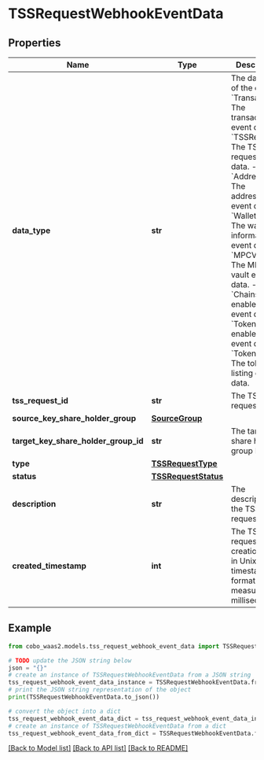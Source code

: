 # TSSRequestWebhookEventData


## Properties

Name | Type | Description | Notes
------------ | ------------- | ------------- | -------------
**data_type** | **str** |  The data type of the event. - &#x60;Transaction&#x60;: The transaction event data. - &#x60;TSSRequest&#x60;: The TSS request event data. - &#x60;Addresses&#x60;: The addresses event data. - &#x60;WalletInfo&#x60;: The wallet information event data. - &#x60;MPCVault&#x60;: The MPC vault event data. - &#x60;Chains&#x60;: The enabled chain event data. - &#x60;Tokens&#x60;: The enabled token event data. - &#x60;TokenListing&#x60;: The token listing event data. | 
**tss_request_id** | **str** | The TSS request ID. | [optional] 
**source_key_share_holder_group** | [**SourceGroup**](SourceGroup.md) |  | [optional] 
**target_key_share_holder_group_id** | **str** | The target key share holder group ID. | [optional] 
**type** | [**TSSRequestType**](TSSRequestType.md) |  | [optional] 
**status** | [**TSSRequestStatus**](TSSRequestStatus.md) |  | [optional] 
**description** | **str** | The description of the TSS request. | [optional] 
**created_timestamp** | **int** | The TSS request&#39;s creation time in Unix timestamp format, measured in milliseconds. | [optional] 

## Example

```python
from cobo_waas2.models.tss_request_webhook_event_data import TSSRequestWebhookEventData

# TODO update the JSON string below
json = "{}"
# create an instance of TSSRequestWebhookEventData from a JSON string
tss_request_webhook_event_data_instance = TSSRequestWebhookEventData.from_json(json)
# print the JSON string representation of the object
print(TSSRequestWebhookEventData.to_json())

# convert the object into a dict
tss_request_webhook_event_data_dict = tss_request_webhook_event_data_instance.to_dict()
# create an instance of TSSRequestWebhookEventData from a dict
tss_request_webhook_event_data_from_dict = TSSRequestWebhookEventData.from_dict(tss_request_webhook_event_data_dict)
```
[[Back to Model list]](../README.md#documentation-for-models) [[Back to API list]](../README.md#documentation-for-api-endpoints) [[Back to README]](../README.md)


